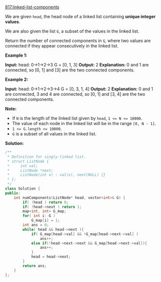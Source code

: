 [817.linked-list-components](https://leetcode.com/problems/linked-list-components/)  

We are given `head`, the head node of a linked list containing **unique integer values**.

We are also given the list `G`, a subset of the values in the linked list.

Return the number of connected components in `G`, where two values are connected if they appear consecutively in the linked list.

**Example 1:**

**Input:** 
head: 0->1->2->3
G = \[0, 1, 3\]
**Output:** 2
**Explanation:** 
0 and 1 are connected, so \[0, 1\] and \[3\] are the two connected components.

**Example 2:**

**Input:** 
head: 0->1->2->3->4
G = \[0, 3, 1, 4\]
**Output:** 2
**Explanation:** 
0 and 1 are connected, 3 and 4 are connected, so \[0, 1\] and \[3, 4\] are the two connected components.

**Note:**

*   If `N` is the length of the linked list given by `head`, `1 <= N <= 10000`.
*   The value of each node in the linked list will be in the range `[0, N - 1]`.
*   `1 <= G.length <= 10000`.
*   `G` is a subset of all values in the linked list.  



**Solution:**  

```cpp
/**
 * Definition for singly-linked list.
 * struct ListNode {
 *     int val;
 *     ListNode *next;
 *     ListNode(int x) : val(x), next(NULL) {}
 * };
 */
class Solution {
public:
    int numComponents(ListNode* head, vector<int>& G) {
        if( !head ) return 0;
        if( !head->next ) return 1;
        map<int, int> G_map;
        for( int i: G )
            G_map[i] = 1;
        int ans = 0;
        while( head && head->next ){
            if( G_map[head->val] && !G_map[head->next->val] )
                ans++;
            else if(!head->next->next && G_map[head->next->val]){
                ans++;
            }
            head = head->next;
        }
        return ans;
    }
};
```
      
